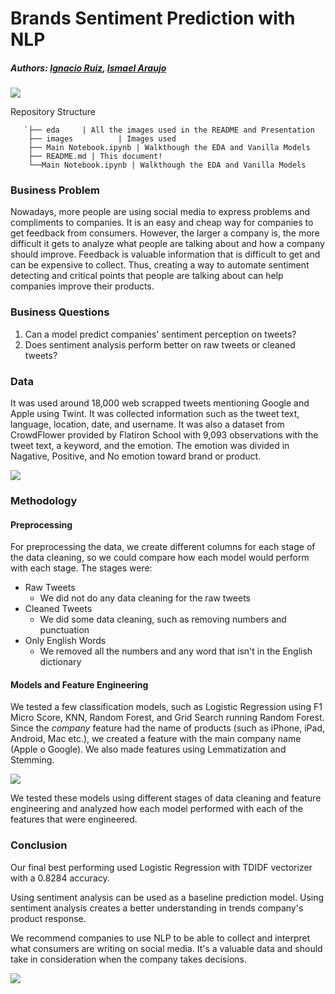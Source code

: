 # Brands Sentiment Prediction with NLP

##### Authors: [ Ignacio Ruiz](https://github.com/carlosiruiz " Ignacio Ruiz"), [Ismael Araujo](https://github.com/Ismaeltrevi "Ismael Araujo")

![](https://api.time.com/wp-content/uploads/2016/02/twitter-algorithmic-filtering-missed-tweets.jpg)

Repository Structure

       `├── eda     | All the images used in the README and Presentation
        ├── images          | Images used
        ├── Main Notebook.ipynb | Walkthough the EDA and Vanilla Models       
		├── README.md | This document!
		└──Main Notebook.ipynb | Walkthough the EDA and Vanilla Models       

### Business Problem

Nowadays, more people are using social media to express problems and compliments to companies. It is an easy and cheap way for companies to get feedback from consumers. However, the larger a company is, the more difficult it gets to analyze what people are talking about and how a company should improve. Feedback is valuable information that is difficult to get and can be expensive to collect. Thus, creating a way to automate sentiment detecting and critical points that people are talking about can help companies improve their products.

### Business Questions

1. Can a model predict companies' sentiment perception on tweets?
2. Does sentiment analysis perform better on raw tweets or cleaned tweets?

### Data

It was used around 18,000 web scrapped tweets mentioning Google and Apple using Twint. It was collected information such as the tweet text, language, location, date, and username. It was also a dataset from CrowdFlower provided by Flatiron School with 9,093 observations with the tweet text, a keyword, and the emotion. The emotion was divided in Nagative, Positive, and No emotion toward brand or product.

![](https://github.com/carlosiruiz/mod_4_nlp/blob/main/images/sentiment-analysis-1.png?raw=true)

### Methodology

#### Preprocessing

For preprocessing the data, we create different columns for each stage of the data cleaning, so we could compare how each model would perform with each stage. The stages were:

- Raw Tweets
	- We did not do any data cleaning for the raw tweets
- Cleaned Tweets
	- We did some data cleaning, such as removing numbers and punctuation
- Only English Words
	- We removed all the numbers and any word that isn't in the English dictionary

#### Models and Feature Engineering

We tested a few classification models, such as Logistic Regression using F1 Micro Score, KNN, Random Forest, and Grid Search running Random Forest. Since the *company* feature had the name of products (such as iPhone, iPad, Android, Mac etc.), we created a feature with the main company name (Apple o Google). We also made features using Lemmatization and Stemming.

![](https://github.com/carlosiruiz/mod_4_nlp/blob/main/images/word_cloud.png?raw=true)

We tested these models using different stages of data cleaning and feature engineering and analyzed how each model performed with each of the features that were engineered.

### Conclusion

Our final best performing used Logistic Regression with TDIDF vectorizer with a 0.8284 accuracy.

Using sentiment analysis can be used as a baseline prediction model.
Using sentiment analysis creates a better understanding in trends company's product response.

We recommend companies to use NLP to be able to collect and interpret what consumers are writing on social media. It's a valuable data and should take in consideration when the company takes decisions.


![](https://github.com/carlosiruiz/mod_4_nlp/blob/main/images/model_heatmap.png?raw=true)












